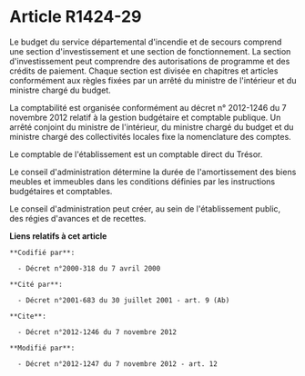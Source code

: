 # Article R1424-29

Le budget du service départemental d'incendie et de secours comprend une section d'investissement et une section de
fonctionnement. La section d'investissement peut comprendre des autorisations de programme et des crédits de paiement. Chaque
section est divisée en chapitres et articles conformément aux règles fixées par un arrêté du ministre de l'intérieur et du
ministre chargé du budget. 

La comptabilité est organisée conformément au                 décret n° 2012-1246 du 7 novembre 2012 relatif à la gestion
budgétaire et comptable publique. Un arrêté conjoint du ministre de l'intérieur, du ministre chargé du budget et du ministre
chargé des collectivités locales fixe la nomenclature des comptes. 

Le comptable de l'établissement est un comptable direct du Trésor. 

Le conseil d'administration détermine la durée de l'amortissement des biens meubles et immeubles dans les conditions définies
par les instructions budgétaires et comptables. 

Le conseil d'administration peut créer, au sein de l'établissement public, des régies d'avances et de recettes.

**Liens relatifs à cet article**

	**Codifié par**:

	  - Décret n°2000-318 du 7 avril 2000

	**Cité par**:

	  - Décret n°2001-683 du 30 juillet 2001 - art. 9 (Ab)

	**Cite**:

	  - Décret n°2012-1246 du 7 novembre 2012

	**Modifié par**:

	  - Décret n°2012-1247 du 7 novembre 2012 - art. 12
